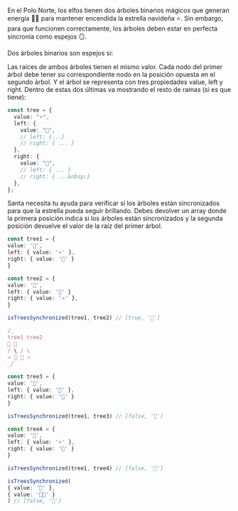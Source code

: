 En el Polo Norte, los elfos tienen dos árboles binarios mágicos que generan energía 🌲🌲 para mantener encendida la estrella navideña ⭐️. Sin embargo, para que funcionen correctamente, los árboles deben estar en perfecta sincronía como espejos 🪞.

Dos árboles binarios son espejos si:

Las raíces de ambos árboles tienen el mismo valor.
Cada nodo del primer árbol debe tener su correspondiente nodo en la posición opuesta en el segundo árbol.
Y el árbol se representa con tres propiedades value, left y right. Dentro de estas dos últimas va mostrando el resto de ramas (si es que tiene):

```ts
const tree = {
  value: "⭐️",
  left: {
    value: "🎅",
    // left: {...}
    // right: { ... }
  },
  right: {
    value: "🎁",
    // left: { ... }
    // right: { ...&nbsp;}
  },
};
```

Santa necesita tu ayuda para verificar si los árboles están sincronizados para que la estrella pueda seguir brillando. Debes devolver un array donde la primera posición indica si los árboles están sincronizados y la segunda posición devuelve el valor de la raíz del primer árbol.

```ts
const tree1 = {
value: '🎄',
left: { value: '⭐' },
right: { value: '🎅' }
}

const tree2 = {
value: '🎄',
left: { value: '🎅' }
right: { value: '⭐' },
}

isTreesSynchronized(tree1, tree2) // [true, '🎄']

/_
tree1 tree2
🎄 🎄
/ \ / \
⭐ 🎅 🎅 ⭐
_/

const tree3 = {
value: '🎄',
left: { value: '🎅' },
right: { value: '🎁' }
}

isTreesSynchronized(tree1, tree3) // [false, '🎄']

const tree4 = {
value: '🎄',
left: { value: '⭐' },
right: { value: '🎅' }
}

isTreesSynchronized(tree1, tree4) // [false, '🎄']

isTreesSynchronized(
{ value: '🎅' },
{ value: '🧑‍🎄' }
) // [false, '🎅']
```
